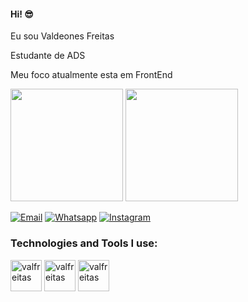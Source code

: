 #### Hi! 😎

Eu sou Valdeones Freitas

Estudante de ADS

Meu foco atualmente esta em FrontEnd

<div>
 <img height="180em" src="https://github-readme-stats.vercel.app/api?username=valfreitas&show_icons=true&theme=tokyonight"/>
 <img height="180em" src="https://github-readme-stats.vercel.app/api/top-langs/?username=valfreitas&layout=compact"/>
</div>

[![Email](https://img.shields.io/badge/Gmail-D14836?style=for-the-badge&logo=gmail&logoColor=white)](mailto:valdeonesfreitas@gmail.com)
[![Whatsapp](https://img.shields.io/badge/WhatsApp-25D366?style=for-the-badge&logo=whatsapp&logoColor=white)](https://wa.me/5579991271284)
[![Instagram](https://img.shields.io/badge/Instagram-E4405F?style=for-the-badge&logo=instagram&logoColor=white)](https://www.instagram.com/val_ffreitas/)

### Technologies and Tools I use:

<div>
  <img align="center" alt="valfreitas" height="50" width="50" src="https://cdn.jsdelivr.net/gh/devicons/devicon/icons/html5/html5-plain-wordmark.svg">
  <img align="center" alt="valfreitas" height="50" width="50" src="https://cdn.jsdelivr.net/gh/devicons/devicon/icons/css3/css3-plain-wordmark.svg">
  <img align="center" alt="valfreitas" height="50" width="50" src="https://cdn.jsdelivr.net/gh/devicons/devicon/icons/javascript/javascript-plain.svg">
</div>
